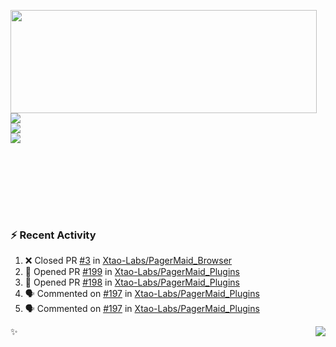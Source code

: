 <p>
  <img align="left" width="490" height="165" src="https://github-readme-stats.vercel.app/api?username=lowking&show_icons=true&hide_border=true&line_height=20&title_color=000000&icon_color=555&show_owner=true&text_color=777"/>
  <p>
    <a href="https://t.me/Violettoy_bot"><img src="https://img.shields.io/badge/Telegram-%2352A4DB.svg?&style=social&logo=telegram&logoColor=white" /></a>
    </br>
    <img src="https://github.com/lowking/lowking/workflows/Waka%20Readme/badge.svg" />
    </br>
    <img src="https://github.com/lowking/lowking/workflows/Activity%20Readme/badge.svg" />
  </p>
  </br>
  </br>
  </br>
  </br>
</p>
</br>

### :zap: Recent Activity

<!--START_SECTION:activity-->
1. ❌ Closed PR [#3](https://github.com/Xtao-Labs/PagerMaid_Browser/pull/3) in [Xtao-Labs/PagerMaid_Browser](https://github.com/Xtao-Labs/PagerMaid_Browser)
2. 💪 Opened PR [#199](https://github.com/Xtao-Labs/PagerMaid_Plugins/pull/199) in [Xtao-Labs/PagerMaid_Plugins](https://github.com/Xtao-Labs/PagerMaid_Plugins)
3. 💪 Opened PR [#198](https://github.com/Xtao-Labs/PagerMaid_Plugins/pull/198) in [Xtao-Labs/PagerMaid_Plugins](https://github.com/Xtao-Labs/PagerMaid_Plugins)
4. 🗣 Commented on [#197](https://github.com/Xtao-Labs/PagerMaid_Plugins/issues/197) in [Xtao-Labs/PagerMaid_Plugins](https://github.com/Xtao-Labs/PagerMaid_Plugins)
5. 🗣 Commented on [#197](https://github.com/Xtao-Labs/PagerMaid_Plugins/issues/197) in [Xtao-Labs/PagerMaid_Plugins](https://github.com/Xtao-Labs/PagerMaid_Plugins)
<!--END_SECTION:activity-->

✨<img align="right" src="http://profile-counter.glitch.me/lowking/count.svg"/>

